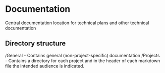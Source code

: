 # Documentation
Central documentation location for technical plans and other technical documentation

## Directory structure

/General - Contains general (non-project-specific) documentation
/Projects - Contains a directory for each project and in the header of each markdown file the intended audience is indicated.
